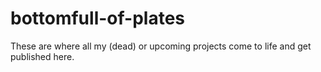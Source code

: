 # bottomfull-of-plates
These are where all my (dead) or upcoming projects come to life and get published here.
